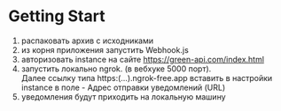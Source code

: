 # Getting Start
1. распаковать архив с исходниками
2. из корня приложения запустить Webhook.js 
3. авторизовать instance на сайте https://green-api.com/index.html
4. запустить локально ngrok. (в вебхуке 5000 порт).  
  Далее ссылку типа https:(...).ngrok-free.app вставить в настройки instance в поле - Адрес отправки уведомлений (URL)
6. уведомления будут приходить на локальную машину

